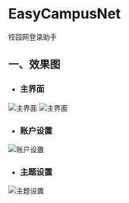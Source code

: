 # EasyCampusNet
校园网登录助手
## 一、效果图
* ### 主界面
![主界面](https://github.com/King-1025/EasyCampusNet/blob/master/screenshot/Screenshot_2018-09-14-15-47-33-31.png)
![主界面](https://github.com/King-1025/EasyCampusNet/blob/master/screenshot/Screenshot_2018-09-14-15-49-33-62.png)
* ### 账户设置
![账户设置](https://github.com/King-1025/EasyCampusNet/blob/master/screenshot/Screenshot_2018-09-14-15-48-29-61.png)
* ### 主题设置
![主题设置](https://github.com/King-1025/EasyCampusNet/blob/master/screenshot/Screenshot_2018-09-15-23-17-39-45.png)
